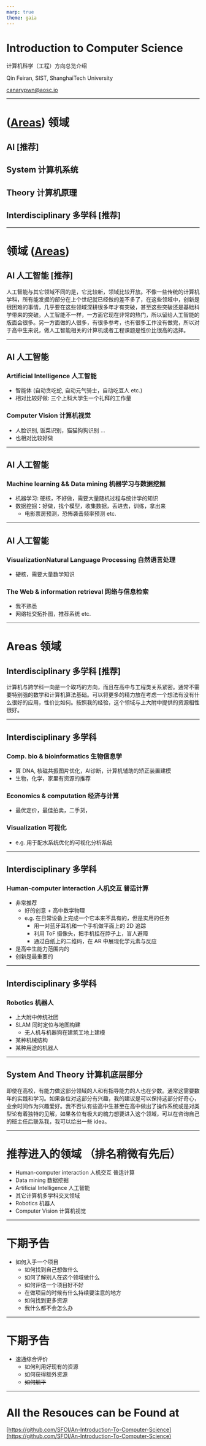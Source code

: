 ```yaml
---
marp: true
theme: gaia
---
```

<!-- class: lead -->
# Introduction to Computer Science

计算机科学（工程）方向总览介绍

Qin Feiran, SIST, ShanghaiTech University

canarypwn@aosc.io

---
<!-- class: default -->
# ([Areas][1]) 领域

## AI [推荐]

## System 计算机系统

## Theory 计算机原理

## Interdisciplinary 多学科 [推荐]

[1]: http://csrankings.org "CSRankings"

---

# 领域 ([Areas][1])

## AI 人工智能 [推荐]

人工智能与其它领域不同的是，它比较新，领域比较开放。不像一些传统的计算机学科，所有能发掘的部分在上个世纪就已经做的差不多了，在这些领域中，创新是很困难的事情，几乎要在这些领域深耕很多年才有突破，甚至这些突破还是基础科学带来的突破。人工智能不一样，一方面它现在非常的热门，所以留给人工智能的版面会很多。另一方面做的人很多，有很多参考，也有很多工作没有做完，所以对于高中生来说，做人工智能相关的计算机或者工程课题是性价比很高的选择。

[1]: http://csrankings.org "CSRankings"
---

## AI 人工智能

### Artificial Intelligence 人工智能

- 智能体 (自动贪吃蛇, 自动元气骑士，自动吃豆人 etc.)
- 相对比较好做: 三个上科大学生一个礼拜的工作量

### Computer Vision 计算机视觉

- 人脸识别, 饭菜识别，猫猫狗狗识别 ...
- 也相对比较好做

---

## AI 人工智能

### Machine learning && Data mining 机器学习与数据挖掘

- 机器学习: 硬核，不好做，需要大量随机过程与统计学的知识
- 数据挖掘：好做，找个模型，收集数据，丢进去，训练，拿出来
  - 电影票房预测，恐怖袭击频率预测 etc.

---

## AI 人工智能

### VisualizationNatural Language Processing 自然语言处理

- 硬核，需要大量数学知识

### The Web & information retrieval  网络与信息检索

- 我不熟悉
- 网络社交拓扑图，推荐系统 etc.

---

# Areas 领域

## Interdisciplinary 多学科 [推荐]

计算机与跨学科一向是一个取巧的方向，而且在高中与工程类关系紧密。通常不需要特别强的数学和计算机算法基础。可以将更多的精力放在考虑一个想法有没有什么很好的应用，性价比如何。按照我的经验，这个领域与上大附中提供的资源相性很好。

---

## Interdisciplinary 多学科

### Comp. bio & bioinformatics 生物信息学

- 算 DNA, 核磁共振图片优化，AI诊断，计算机辅助的矫正装置建模
- 生物，化学，家里有资源的推荐

### Economics & computation 经济与计算

- 最优定价，最佳拍卖，二手货，

### Visualization  可视化

- e.g. 用于配水系统优化的可视化分析系统

---

## Interdisciplinary 多学科

### Human-computer interaction  人机交互 普适计算

- 非常推荐
  - 好的创意 + 高中数学物理
  - e.g. 在日常设备上完成一个它本来不具有的，但是实用的任务
    - 用一对蓝牙耳机和一个手机做平面上的 2D 追踪
    - 利用 ToF 摄像头，把手机挂在脖子上，盲人避障
    - 通过白纸上的二维码，在 AR 中展现化学元素与反应
- 是高中生能力范围内的
- 创新是最重要的

---

## Interdisciplinary 多学科

### Robotics 机器人

- 上大附中传统社团
- SLAM 同时定位与地图构建
  - 无人机与机器狗在建筑工地上建模
- 某种机械结构
- 某种用途的机器人

---

## System And Theory 计算机底层部分

即使在高校，有能力做这部分领域的人和有指导能力的人也在少数。通常这需要数年的实践和学习。如果各位对这部分有兴趣，我的建议是可以保持这部分好奇心，业余时间作为兴趣爱好。我不否认有些高中生甚至在高中做出了操作系统或是对类型论有着独特的见解，如果各位有极大的魄力想要进入这个领域，可以在咨询自己的班主任后联系我，我可以给出一些 idea。

---

# 推荐进入的领域 （排名稍微有先后）

- Human-computer interaction  人机交互 普适计算
- Data mining 数据挖掘
- Artificial Intelligence 人工智能
- 其它计算机多学科交叉领域
- Robotics 机器人
- Computer Vision 计算机视觉

---

# 下期予告

- 如何入手一个项目
  - 如何找到自己想做什么
  - 如何了解别人在这个领域做什么
  - 如何评估一个项目好不好
  - 在做项目的时候有什么持续要注意的地方
  - 如何找到更多资源
  - 我什么都不会怎么办

---

# 下期予告

- 速通综合评价
  - 如何利用好现有的资源
  - 如何获得额外资源
  - ~~如何躺平~~

---

<!-- class: lead -->
# All the Resouces can be Found at 

[https://github.com/SFOI/An-Introduction-To-Computer-Science](https://github.com/SFOI/An-Introduction-To-Computer-Science)